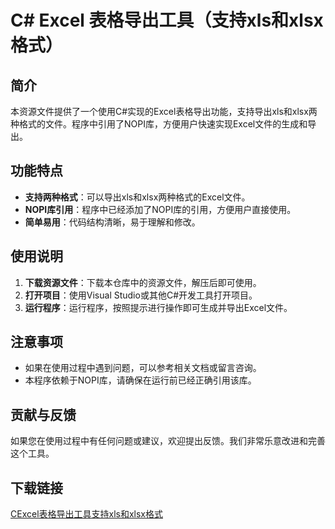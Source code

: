 # C# Excel 表格导出工具（支持xls和xlsx格式）

## 简介

本资源文件提供了一个使用C#实现的Excel表格导出功能，支持导出xls和xlsx两种格式的文件。程序中引用了NOPI库，方便用户快速实现Excel文件的生成和导出。

## 功能特点

- **支持两种格式**：可以导出xls和xlsx两种格式的Excel文件。
- **NOPI库引用**：程序中已经添加了NOPI库的引用，方便用户直接使用。
- **简单易用**：代码结构清晰，易于理解和修改。

## 使用说明

1. **下载资源文件**：下载本仓库中的资源文件，解压后即可使用。
2. **打开项目**：使用Visual Studio或其他C#开发工具打开项目。
3. **运行程序**：运行程序，按照提示进行操作即可生成并导出Excel文件。

## 注意事项

- 如果在使用过程中遇到问题，可以参考相关文档或留言咨询。
- 本程序依赖于NOPI库，请确保在运行前已经正确引用该库。

## 贡献与反馈

如果您在使用过程中有任何问题或建议，欢迎提出反馈。我们非常乐意改进和完善这个工具。

## 下载链接

[CExcel表格导出工具支持xls和xlsx格式](https://pan.quark.cn/s/783dd9eb60d9)